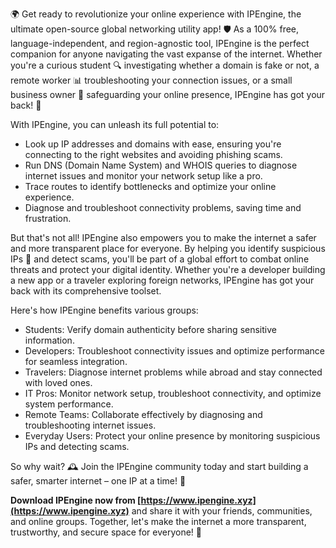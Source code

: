 🌍 Get ready to revolutionize your online experience with IPEngine, the ultimate open-source global networking utility app! 🛡️ As a 100% free, language-independent, and region-agnostic tool, IPEngine is the perfect companion for anyone navigating the vast expanse of the internet. Whether you're a curious student 🔍 investigating whether a domain is fake or not, a remote worker 📊 troubleshooting your connection issues, or a small business owner 💼 safeguarding your online presence, IPEngine has got your back! 🚀

With IPEngine, you can unleash its full potential to:

* Look up IP addresses and domains with ease, ensuring you're connecting to the right websites and avoiding phishing scams.
* Run DNS (Domain Name System) and WHOIS queries to diagnose internet issues and monitor your network setup like a pro.
* Trace routes to identify bottlenecks and optimize your online experience.
* Diagnose and troubleshoot connectivity problems, saving time and frustration.

But that's not all! IPEngine also empowers you to make the internet a safer and more transparent place for everyone. By helping you identify suspicious IPs 🚨 and detect scams, you'll be part of a global effort to combat online threats and protect your digital identity. Whether you're a developer building a new app or a traveler exploring foreign networks, IPEngine has got your back with its comprehensive toolset.

Here's how IPEngine benefits various groups:

* Students: Verify domain authenticity before sharing sensitive information.
* Developers: Troubleshoot connectivity issues and optimize performance for seamless integration.
* Travelers: Diagnose internet problems while abroad and stay connected with loved ones.
* IT Pros: Monitor network setup, troubleshoot connectivity, and optimize system performance.
* Remote Teams: Collaborate effectively by diagnosing and troubleshooting internet issues.
* Everyday Users: Protect your online presence by monitoring suspicious IPs and detecting scams.

So why wait? 🕰️ Join the IPEngine community today and start building a safer, smarter internet – one IP at a time! 💪

**Download IPEngine now from [https://www.ipengine.xyz](https://www.ipengine.xyz)** and share it with your friends, communities, and online groups. Together, let's make the internet a more transparent, trustworthy, and secure space for everyone! 🌟